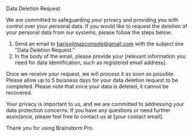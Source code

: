 Data Deletion Request

We are committed to safeguarding your privacy and providing you with control over your personal data. If you would like to request the deletion of your personal data from our systems, please follow the steps below:

1. Send an email to barisyilmazconsole@gmail.com with the subject line "Data Deletion Request."
2. In the body of the email, please provide your [relevant information you need for data identification, such as registered email address].

Once we receive your request, we will process it as soon as possible. Please allow up to 5 buisness days for your data deletion request to be completed. Please note that once your data is deleted, it cannot be recovered.

Your privacy is important to us, and we are committed to addressing your data protection concerns. If you have any questions or need further assistance, please feel free to contact us at [your contact email].

Thank you for using Brainstorm Pro.
